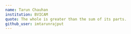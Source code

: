 ```yaml
---
name: Tarun Chauhan
institution: BVICAM
quote: The whole is greater than the sum of its parts.
github_user: imtarunrajput
---
```


